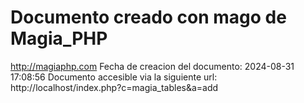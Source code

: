# Documento creado con mago de Magia_PHP 
http://magiaphp.com 
Fecha de creacion del documento: 2024-08-31 17:08:56 
Documento accesible via la siguiente url:  
http://localhost/index.php?c=magia_tables&a=add 

